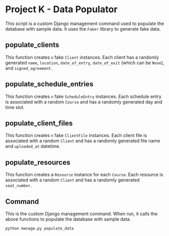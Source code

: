# Project K - Data Populator

This script is a custom Django management command used to populate the database with sample data. It uses the `Faker`
library to generate fake data.

## populate_clients

This function creates `n` fake `Client` instances. Each client has a randomly
generated `name`, `location`, `date_of_entry`, `date_of_exit` (which can be `None`), and `signed_agreement`.

## populate_schedule_entries

This function creates `n` fake `ScheduleEntry` instances. Each schedule entry is associated with a random `Course` and
has a randomly generated day and time slot.

## populate_client_files

This function creates `n` fake `ClientFile` instances. Each client file is associated with a random `Client` and has a
randomly generated file name and `uploaded_at` datetime.

## populate_resources

This function creates a `Resource` instance for each `Course`. Each resource is associated with a random `Client` and
has a randomly generated `seat_number`.

## Command

This is the custom Django management command. When run, it calls the above functions to populate the database with
sample data.

```
python manage.py populate_data
```